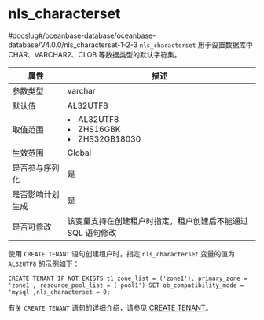 nls_characterset 
=====================================
#docslug#/oceanbase-database/oceanbase-database/V4.0.0/nls_characterset-1-2-3
`nls_characterset` 用于设置数据库中 CHAR、VARCHAR2、CLOB 等数据类型的默认字符集。


|  **属性**  |                                                                             **描述**                                                                              |
|----------|-----------------------------------------------------------------------------------------------------------------------------------------------------------------|
| 参数类型     | varchar                                                                                                                                                         |
| 默认值      | AL32UTF8                                                                                                                                                        |
| 取值范围     | <li> AL32UTF8   <li> ZHS16GBK   <li> ZHS32GB18030    |
| 生效范围     | Global                                                                                                                                                          |
| 是否参与序列化  | 是                                                                                                                                                               |
| 是否影响计划生成 | 是                                                                                                                                                               |
| 是否可修改    | 该变量支持在创建租户时指定，租户创建后不能通过 SQL 语句修改                                                                                                                                |



使用 `CREATE TENANT` 语句创建租户时，指定 `nls_characterset` 变量的值为 `AL32UTF8` 的示例如下：

```shell
CREATE TENANT IF NOT EXISTS t1 zone_list = ('zone1'), primary_zone = 'zone1', resource_pool_list = ('pool1') SET ob_compatibility_mode = 'mysql',nls_characterset = 0;
```



有关 `CREATE TENANT` 语句的详细介绍，请参见 [CREATE TENANT](../../../4.development-guide-refactoring-1/5.sql-syntax/1.system-tenants/8.create-tenant.md)。
